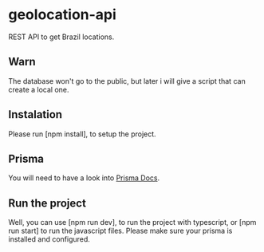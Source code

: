 # geolocation-api
REST API to get Brazil locations.

## Warn
The database won't go to the public, but later i will give a script that can create a local one.

## Instalation
Please run [npm install], to setup the project.

## Prisma
You will need to have a look into [Prisma Docs](https://www.prisma.io/docs/getting-started).

## Run the project
Well, you can use [npm run dev], to run the project with typescript, or [npm run start] to run the javascript files. Please make sure your prisma is installed and configured.
